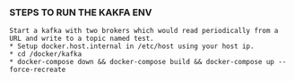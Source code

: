 ### STEPS TO RUN THE KAKFA ENV
    Start a kafka with two brokers which would read periodically from a URL and write to a topic named test.
    * Setup docker.host.internal in /etc/host using your host ip.
    * cd /docker/kafka
    * docker-compose down && docker-compose build && docker-compose up --force-recreate


